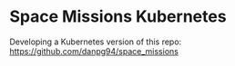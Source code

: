 # Space Missions Kubernetes

Developing a Kubernetes version of this repo: https://github.com/danpg94/space_missions

